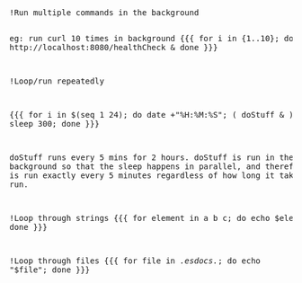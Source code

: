 <div title="bash for loop" creator="YourName" modifier="YourName" created="201705020301" modified="201705020306" tags="bash" changecount="2">
<pre>!Run multiple commands in the background

eg: run curl 10 times in background
{{{
for i in {1..10};  do curl http://localhost:8080/healthCheck &amp;   done
}}}

!Loop/run repeatedly

{{{
for i in $(seq 1 24); do date +&quot;%H:%M:%S&quot;; ( doStuff &amp; ); sleep 300; done
}}}

doStuff runs every 5 mins for 2 hours. doStuff is run in the background so that the sleep happens in parallel, and therefore doStuff is run exactly every 5 minutes regardless of how long it takes to run.

!Loop through strings
{{{
for element in a b c; do echo $element; done
}}}

!Loop through files
{{{
for file in *.esdocs.*; do echo &quot;$file&quot;; done
}}}

</pre>
</div>
